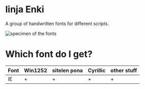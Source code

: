 # linja Enki
A group of handwritten fonts for different scripts.

![specimen of the fonts](https://i.ibb.co/wK4N4BX/image.png)

# Which font do I get?
| Font | Win1252 | sitelen pona | Cyrillic | other stuff |
|-|-|-|-|-|
| lE | + | + | + | + |
